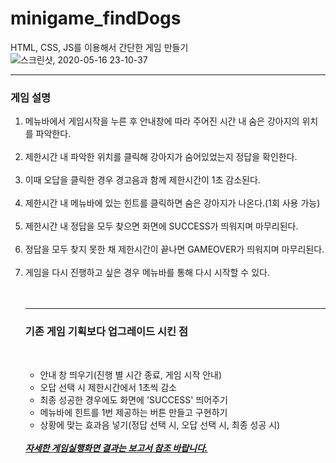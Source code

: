 # minigame_findDogs
HTML, CSS, JS를 이용해서 간단한 게임 만들기
![스크린샷, 2020-05-16 23-10-37](https://user-images.githubusercontent.com/28584275/82121841-010ce900-97cb-11ea-927f-484f86bc8e17.png)
<br>
<hr>
<h3>게임 설명</h3>
<ol>
  <li>메뉴바에서 게임시작을 누른 후 안내창에 따라 주어진 시간 내 숨은 강아지의 위치를 파악한다.</li><br>
  <li>제한시간 내 파악한 위치를 클릭해 강아지가 숨어있었는지 정답을 확인한다.</li><br>
  <li>이때 오답을 클릭한 경우 경고음과 함께 제한시간이 1초 감소된다.</li><br>
  <li>제한시간 내 메뉴바에 있는 힌트를 클릭하면 숨은 강아지가 나온다.(1회 사용 가능)</li><br>
  <li>제한시간 내 정답을 모두 찾으면 화면에 SUCCESS가 띄워지며 마무리된다.</li><br>
  <li>정답을 모두 찾지 못한 채 제한시간이 끝나면 GAMEOVER가 띄워지며 마무리된다.</li><br>
  <li>게임을 다시 진행하고 싶은 경우 메뉴바를 통해 다시 시작할 수 있다.</li><br>
</oi>
<br>
<hr>
<h3>기존 게임 기획보다 업그레이드 시킨 점</h3>
<br>
<ul> 
  <li> 안내 창 띄우기(진행 별 시간 종료, 게임 시작 안내)</li>
  <li> 오답 선택 시 제한시간에서 1초씩 감소</li>
  <li> 최종 성공한 경우에도 화면에 'SUCCESS' 띄어주기</li>
  <li> 메뉴바에 힌트를 1번 제공하는 버튼 만들고 구현하기</li>
  <li> 상황에 맞는 효과음 넣기(정답 선택 시, 오답 선택 시, 최종 성공 시)</li>
</ul>
<br>
<u><strong><i>자세한 게임실행화면 결과는 보고서 참조 바랍니다.</i></strong></u>
